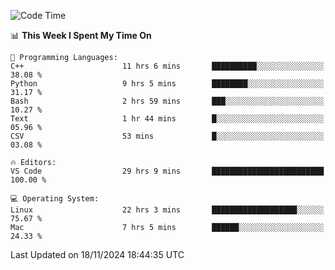 
<!--START_SECTION:waka-->
![Code Time](http://img.shields.io/badge/Code%20Time-2%2C771%20hrs%203%20mins-blue)

📊 **This Week I Spent My Time On** 

```text
💬 Programming Languages: 
C++                      11 hrs 6 mins       ██████████░░░░░░░░░░░░░░░   38.08 % 
Python                   9 hrs 5 mins        ████████░░░░░░░░░░░░░░░░░   31.17 % 
Bash                     2 hrs 59 mins       ███░░░░░░░░░░░░░░░░░░░░░░   10.27 % 
Text                     1 hr 44 mins        █░░░░░░░░░░░░░░░░░░░░░░░░   05.96 % 
CSV                      53 mins             █░░░░░░░░░░░░░░░░░░░░░░░░   03.08 % 

🔥 Editors: 
VS Code                  29 hrs 9 mins       █████████████████████████   100.00 % 

💻 Operating System: 
Linux                    22 hrs 3 mins       ███████████████████░░░░░░   75.67 % 
Mac                      7 hrs 5 mins        ██████░░░░░░░░░░░░░░░░░░░   24.33 % 
```


 Last Updated on 18/11/2024 18:44:35 UTC
<!--END_SECTION:waka-->

